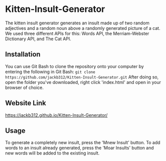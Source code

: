 # Kitten-Insult-Generator
The kitten insult generator generates an insult made up of two random adjectives and a random noun above a randomly generated picture of a cat.
We used three different APIs for this: Words API, the Merriam-Webster Dictionary API, and The Cat API.

## Installation
You can use Git Bash to clone the repository onto your computer by entering the following in Git Bash:
```git clone https://github.com/jackb312/Kitten-Insult-Generator.git```
After doing so, open the folder you've downloaded, right click 'index.html' and open in your browser of choice.

## Website Link
https://jackb312.github.io/Kitten-Insult-Generator/

## Usage
To generate a completely new insult, press the 'Mnew Insult' button. To add words to an insult already generated, press the 'Moar Insults' button and new words will be added to the existing insult.
